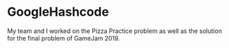 # GoogleHashcode

My team and I worked on the Pizza Practice problem as well as the solution for the final problem of GameJam 2019.
